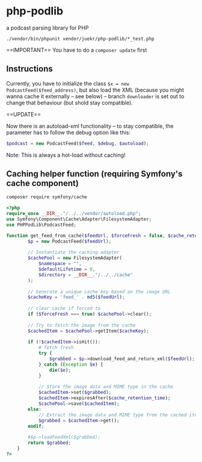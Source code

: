 # php-podlib
a podcast parsing library for PHP

`./vendor/bin/phpunit vendor/juekr/php-podlib/*_test.php`

==IMPORTANT==
 You have to do a `composer update` first

## Instructions

Currently, you have to initialize the class `$x = new PodcastFeed($feed_address)`, but also load the XML (because you might wanna cache it externally – see below) – branch `downloader` is set out to change that behaviour (but shold stay compatible).

==UPDATE==

Now there is an autoload-xml functionality – to stay compatible, the parameter has to follow the debug option like this:

```php
$podcast = new PodcastFeed($feed, $debug, $autoload);
```
Note: This is always a hot-load without caching!

## Caching helper function (requiring Symfony's cache component)

```bash
composer require symfony/cache
```

```php
<?php
require_once __DIR__."/../../vendor/autoload.php";
use Symfony\Component\Cache\Adapter\FilesystemAdapter;
use PHPPodLib\PodcastFeed;

function get_feed_from_cache($feedUrl, $forceFresh = false, $cache_retention_time = 60 * 60 * 12) { // 1/2 day
        $p = new PodcastFeed($feedUrl);
    
        // Instantiate the caching adapter
        $cachePool = new FilesystemAdapter(
            $namespace = "",
            $defaultLifetime = 0,
            $directory = __DIR__."/../../cache"
        );
        
        // Generate a unique cache key based on the image URL
        $cacheKey = 'feed_' . md5($feedUrl);
        
        // clear cache if forced to
        if ($forceFresh === true) $cachePool->clear();
        
        // Try to fetch the image from the cache
        $cachedItem = $cachePool->getItem($cacheKey);
        
        if (!$cachedItem->isHit()):
            # fetch fresh
            try {
                $grabbed = $p->download_feed_and_return_xml($feedUrl);
            } catch (Exception $e) {
                die($e);
            }
    
            // Store the image data and MIME type in the cache
            $cachedItem->set($grabbed);
            $cachedItem->expiresAfter($cache_retention_time); 
            $cachePool->save($cachedItem);
        else:
            // Extract the image data and MIME type from the cached item
            $grabbed = $cachedItem->get();
        endif;
        
        #$p->loadFeedXml($grabbed);
        return $grabbed;
    }
?>
```